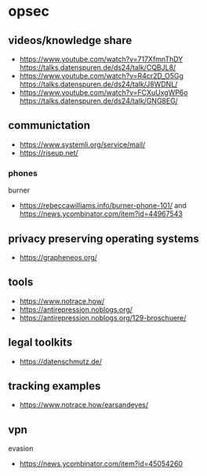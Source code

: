 # opsec

## videos/knowledge share

- https://www.youtube.com/watch?v=717XfmnThDY https://talks.datenspuren.de/ds24/talk/CQBJL8/
- https://www.youtube.com/watch?v=R4cr2D_O5Gg https://talks.datenspuren.de/ds24/talk/J8WDNL/
- https://www.youtube.com/watch?v=FCXuUxgWP6o https://talks.datenspuren.de/ds24/talk/GNG8EG/

## communictation

- https://www.systemli.org/service/mail/
- https://riseup.net/

### phones

burner

- https://rebeccawilliams.info/burner-phone-101/ and https://news.ycombinator.com/item?id=44967543

## privacy preserving operating systems

- https://grapheneos.org/

## tools

- https://www.notrace.how/
- https://antirepression.noblogs.org/
- https://antirepression.noblogs.org/129-broschuere/

## legal toolkits

- https://datenschmutz.de/

## tracking examples

- https://www.notrace.how/earsandeyes/


## vpn

evasion

- https://news.ycombinator.com/item?id=45054260
